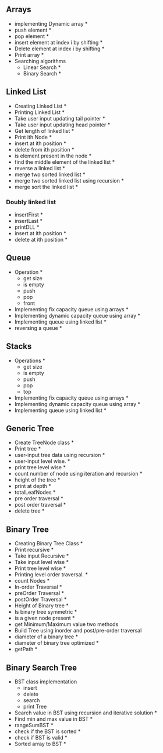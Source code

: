 ## Arrays

- implementing Dynamic array \*
- push element \*
- pop element \*
- insert element at index i by shifting \*
- Delete element at index i by shifting \*
- Print array \*
- Searching algorithms
  - Linear Search \*
  - Binary Search \*

## Linked List

- Creating Linked List \*
- Printing Linked List \*
- Take user input updating tail pointer \*
- Take user input updating head pointer \*
- Get length of linked list \*
- Print ith Node \*
- insert at ith position \*
- delete from ith position \*
- is element present in the node \*
- find the middle element of the linked list \*
- reverse a linked list \*
- merge two sorted linked list \*
- merge two sorted linked list using recursion \*
- merge sort the linked list \*

### Doubly linked list

- insertFirst \*
- insertLast \*
- printDLL \*
- insert at ith position \*
- delete at ith position \*

## Queue

- Operation \*
  - get size
  - is empty
  - push
  - pop
  - front
- Implementing fix capacity queue using arrays \*
- Implementing dynamic capacity queue using array \*
- Implementing queue using linked list \*
- reversing a queue \*

## Stacks

- Operations \*
  - get size
  - is empty
  - push
  - pop
  - top
- Implementing fix capacity queue using arrays \*
- Implementing dynamic capacity queue using array \*
- Implementing queue using linked list \*

## Generic Tree

- Create TreeNode class \*
- Print tree \*
- user-input tree data using recursion \*
- user-input level wise. \*
- print tree level wise \*
- count number of node using iteration and recursion \*
- height of the tree \*
- print at depth \*
- totalLeafNodes \*
- pre order traversal \*
- post order traversal \*
- delete tree \*

## Binary Tree

- Creating Binary Tree Class \*
- Print recursive \*
- Take input Recursive \*
- Take input level wise \*
- Print tree level wise \*
- Printing level order traversal. \*
- count Nodes \*
- In-order Traversal \*
- preOrder Traversal \*
- postOrder Traversal \*
- Height of Binary tree \*
- Is binary tree symmetric \*
- is a given node present \*
- get Minimum/Maximum value two methods
- Build Tree using inorder and post/pre-order traversal
- diameter of a binary tree \*
- diameter of binary tree optimized \*
- getPath \*

## Binary Search Tree

- BST class implementation
  - insert
  - delete
  - search
  - print Tree
- Search value in BST using recursion and iterative solution \*
- Find min and max value in BST \*
- rangeSumBST \*
- check if the BST is sorted \*
- check if BST is valid \*
- Sorted array to BST \*
